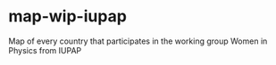 # map-wip-iupap
Map of every country that participates in the working group Women in Physics from IUPAP

